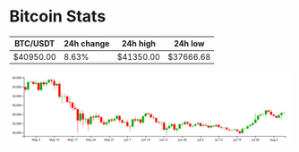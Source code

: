 # Bitcoin Stats

BTC/USDT|24h change|24h high|24h low|
|---|---|---|---|
|$40950.00|8.63%|$41350.00|$37666.68|

<img src="./chart.svg">
